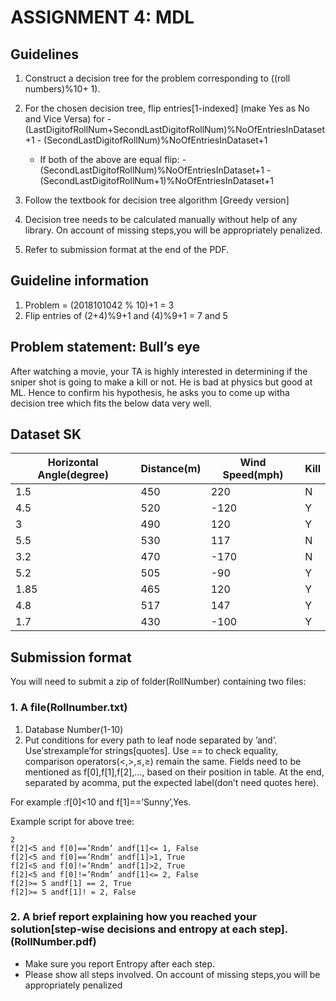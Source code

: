 # ASSIGNMENT 4: MDL

## Guidelines

1. Construct a decision tree for the problem corresponding to ((roll numbers)%10+ 1).

2. For the chosen decision tree, flip entries[1-indexed] (make Yes as No and Vice Versa) for
         -  (LastDigitofRollNum+SecondLastDigitofRollNum)%NoOfEntriesInDataset+1
         -  (SecondLastDigitofRollNum)%NoOfEntriesInDataset+1
   - If both of the above are equal flip:
         -  (SecondLastDigitofRollNum)%NoOfEntriesInDataset+1
         -  (SecondLastDigitofRollNum+1)%NoOfEntriesInDataset+1
3. Follow the textbook for decision tree algorithm [Greedy version]
4. Decision tree needs to be calculated manually without help of any library. On account of missing steps,you will be appropriately penalized.
5. Refer to submission format at the end of the PDF.

## Guideline information

1. Problem = (2018101042 % 10)+1 = 3
2. Flip entries of (2+4)%9+1 and (4)%9+1 = 7 and 5

## Problem statement: Bull’s eye

After watching a movie, your TA is highly interested in determining if the sniper shot is going to make a kill or not. He is bad at physics but good at ML. Hence to confirm his hypothesis, he asks you to come up witha decision tree which fits the below data very well.

## Dataset SK

| Horizontal Angle(degree) | Distance(m) | Wind Speed(mph) | Kill |
| ------------------------ | ----------- | --------------- | ---- |
| 1.5                      | 450         | 220             | N    |
| 4.5                      | 520         | -120            | Y    |
| 3                        | 490         | 120             | Y    |
| 5.5                      | 530         | 117             | N    |
| 3.2                      | 470         | -170            | N    |
| 5.2                      | 505         | -90             | Y    |
| 1.85                     | 465         | 120             | Y    |
| 4.8                      | 517         | 147             | Y    |
| 1.7                      | 430         | -100            | Y    |

## Submission format

You will need to submit a zip of folder(RollNumber) containing two files:

### 1. A file(Rollnumber.txt)

1. Database Number(1-10)
2. Put conditions for every path to leaf node separated by ’and’.  Use′strexample′for strings[quotes].  Use == to check equality, comparison operators(<,>,≤,≥) remain the same.  Fields need to be mentioned as f[0],f[1],f[2],..., based on their position in table.  At the end, separated by acomma, put the expected label(don’t need quotes here).  

For example :f[0]<10 and f[1]==’Sunny’,Yes.

Example script for above tree:

```less
2
f[2]<5 and f[0]==’Rndm’ andf[1]<= 1, False
f[2]<5 and f[0]==’Rndm’ andf[1]>1, True
f[2]<5 and f[0]!=’Rndm’ andf[1]>2, True
f[2]<5 and f[0]!=’Rndm’ andf[1]<= 2, False
f[2]>= 5 andf[1] == 2, True
f[2]>= 5 andf[1]! = 2, False
```

### 2. A brief report explaining how you reached your solution[step-wise decisions and entropy at each step].(RollNumber.pdf)

- Make sure you report Entropy after each step.
- Please show all steps involved. On account of missing steps,you will be appropriately penalized
